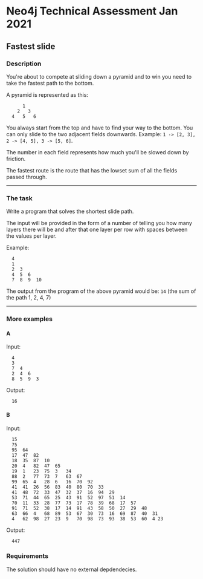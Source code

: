 # Neo4j Technical Assessment Jan 2021

## Fastest slide

### Description


You're about to compete at sliding down a pyramid and to win you need to take the fastest path to the bottom.

A pyramid is represented as this:

```
      1
    2   3
  4   5   6
```

You always start from the top and have to find your way to the bottom. You can only slide to the two adjacent fields downwards. Example: `1 -> [2, 3], 2 -> [4, 5], 3 -> [5, 6]`.

The number in each field represents how much you'll be slowed down by friction.

The fastest route is the route that has the lowset sum of all the fields passed through.

---

### The task

Write a program that solves the shortest slide path.

The input will be provided in the form of a number of telling you how many layers there will be and after that one layer per row with spaces between the values per layer.

Example:

```
  4
  1
  2  3
  4  5  6
  7  8  9  10
```

The output from the program of the above pyramid would be: `14` (the sum of the path 1, 2, 4, 7)

---

### More examples

#### A

Input:

```
  4
  3
  7  4
  2  4  6
  8  5  9  3
```

Output:

```
  16
```

#### B

Input:

```
  15
  75
  95  64
  17  47  82
  18  35  87  10
  20  4   82  47  65
  19  1   23  75  3   34
  88  2   77  73  7   63  67
  99  65  4   28  6   16  70  92
  41  41  26  56  83  40  80  70  33
  41  48  72  33  47  32  37  16  94  29
  53  71  44  65  25  43  91  52  97  51  14
  70  11  33  28  77  73  17  78  39  68  17  57
  91  71  52  38  17  14  91  43  58  50  27  29  48
  63  66  4   68  89  53  67  30  73  16  69  87  40  31
  4   62  98  27  23  9   70  98  73  93  38  53  60  4 23
```

Output:

```
  447
```

### Requirements

The solution should have no external depdendecies.
